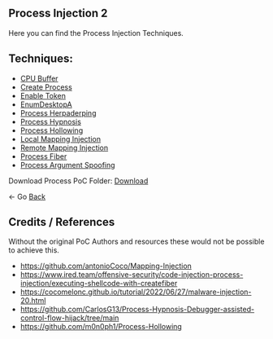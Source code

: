 ## Process Injection 2

Here you can find the Process Injection Techniques.

## Techniques:

* [CPU Buffer](./cpu_buffer/)
* [Create Process](./createprocess/)
* [Enable Token](./enable_token/)
* [EnumDesktopA](./EnumDesktopsA/)
* [Process Herpaderping](./Herpaderping/)
* [Process Hypnosis](./hypnosis/)
* [Process Hollowing](./process_hollowing/)
* [Local Mapping Injection](./local_mapping_injection/)
* [Remote Mapping Injection](./remote_mapping_injection/)
* [Process Fiber](./process_fiber/)
* [Process Argument Spoofing](./process_argument_spoofing/)

Download Process PoC Folder: [Download](https://download.5mukx.site/#/home?url=https://github.com/Whitecat18/Rust-for-Malware-Development/tree/main/Process/)

<- Go [Back](../README.md) 

## Credits / References

Without the original PoC Authors and resources these would not be possible to achieve this. 

* https://github.com/antonioCoco/Mapping-Injection
* https://www.ired.team/offensive-security/code-injection-process-injection/executing-shellcode-with-createfiber
* https://cocomelonc.github.io/tutorial/2022/06/27/malware-injection-20.html
* https://github.com/CarlosG13/Process-Hypnosis-Debugger-assisted-control-flow-hijack/tree/main
* https://github.com/m0n0ph1/Process-Hollowing

